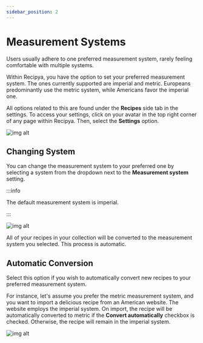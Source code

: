 ```yaml
---
sidebar_position: 2
---
```


# Measurement Systems

Users usually adhere to one preferred measurement system, rarely
feeling comfortable with multiple systems. 

Within Recipya, you have the option to set your preferred measurement system. The ones currently 
supported are imperial and metric. Europeans predominantly use the metric system, while Americans
favor the imperial one.

All options related to this are found under the **Recipes** side tab in the settings.
To access your settings, click on your avatar in the top right corner of any page within Recipya.
Then, select the **Settings** option.

![img alt](/img/features/settings-access.png)

## Changing System

You can change the measurement system to your preferred one by selecting a system from the dropdown next to 
the **Measurement system** setting.

:::info

The default measurement system is imperial.

:::

![img alt](/img/features/settings-measurement-system.png)

All of your recipes in your collection will be converted to the measurement system you selected. 
This process is automatic.

## Automatic Conversion

Select this option if you wish to automatically convert new recipes to your preferred measurement system. 

For instance, let's assume you prefer the metric measurement system, and you want to import a delicious recipe from an 
American website. The website employs the imperial system. On import, the recipe will be automatically converted to metric
if the **Convert automatically** checkbox is checked. Otherwise, the recipe will remain in the imperial system.

![img alt](/img/features/settings-convert-automatically.png)
